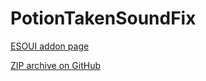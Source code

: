 # PotionTakenSoundFix
[ESOUI addon page](https://www.esoui.com/downloads/info2463-PotionTakenSoundFix.html)

[ZIP archive on GitHub](https://github.com/Trader08/PotionTakenSoundFix/archive/master.zip)
